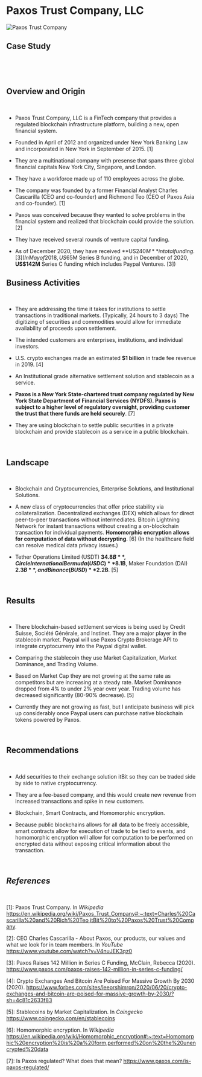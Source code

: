 # Paxos Trust Company, LLC

![Paxos Trust Company](https://www.paxos.com/wp-content/uploads/2019/01/paxos-logo.svg)

## **Case Study**

&nbsp;

&nbsp;

## **Overview and Origin**

&nbsp;

<!-- Name of company? -->
* Paxos Trust Company, LLC is a FinTech company that provides a regulated blockchain infrastructure platform, building a new, open financial system.
&nbsp;
<!-- When was the company incorporated? -->
* Founded in April of 2012 and organized under New York Banking Law and incorporated in New York in September of 2015. [1]

* They are a multinational company with presense that spans three global financial capitals New York City, Singapore, and London.

* They have a workforce made up of 110 employees across the globe.

<!-- Who are the founders of the company? -->
* The company was founded by a former Financial Analyst Charles Cascarilla (CEO and co-founder) and Richmond Teo (CEO of Paxos Asia and co-founder). [1]
&nbsp;
<!-- How did the idea for the company (or project) come about? -->
* Paxos was conceived because they wanted to solve problems in the financial system and realized that blockchain could provide the solution. [2]
&nbsp;
<!-- How is the company funded? -->
* They have received several rounds of venture capital funding.
&nbsp;
<!-- How much funding have they received? -->
*  As of December 2020, they have received **US$240M** in total funding. [3]  (In May of 2018, US$65M Series B funding, and in December of 2020, **US$142M** Series C funding which includes Paypal Ventures. [3])
&nbsp;

## **Business Activities**

&nbsp;

<!-- What specific financial problem is the company or project trying to solve? -->
* They are addressing the time it takes for institutions to settle transactions in traditional markets.  (Typically, 24 hours to 3 days) The digitizing of securities and commodities would allow for immediate availability of proceeds upon settlement.
<!-- Who is the company's intended customer? -->
*  The intended customers are enterprises, institutions, and individual investors.
<!-- Is there any information about the market size of this set of customers? -->
*   U.S. crypto exchanges made an estimated **$1 billion** in trade fee revenue in 2019. [4]
<!-- What solution does this company offer that their competitors do not or cannot offer? -->
*   An Institutional grade alternative settlement solution and stablecoin as a service.
<!-- What is the unfair advantage they utilize? -->
*  **Paxos is a New York State-chartered trust company regulated by New York State Department of Financial Services (NYDFS).  Paxos is subject to a higher level of regulatory oversight, providing customer the trust that there funds are held securely**. [7]
<!-- Which technologies are they currently using, and how are they implementing them? -->
*   They are using blockchain to settle public securities in a private blockchain and provide stablecoin as a service in a public blockchain.  

&nbsp;

## **Landscape**

&nbsp;
<!-- What domain of the financial industry is the company in? -->
* Blockchain and Cryptocurrencies, Enterprise Solutions, and Institutional Solutions.
<!-- What have been the major trends and innovations of this domain over the last 5-10 years? -->
* A new class of cryptocurrencies that offer price stability via collateralization.  Decentralized exchanges (DEX) which allows for direct peer-to-peer transactions without intermediates.  Bitcoin Lightning Network for instant transactions without creating a on-blockchain transaction for individual payments.  **Homomorphic encryption allows for computation of data without decrypting**. [6]  (In the healthcare field can resolve medical data privacy issues.)
<!-- What are the other major companies in this domain? -->
* Tether Operations Limited (USDT) **$34.8B**, Circle International Bermuda (USDC) **$8.1B**, Maker Foundation (DAI) **$2.3B**, and Binance (BUSD) **$2.2B**. [5]

&nbsp;

## **Results**

&nbsp;

<!-- What has been the business impact of this company so far? -->
* There blockchain-based settlement services is being used by Credit Suisse, Société Générale, and Instinet.    They are a major player in the stablecoin market.  Paypal will use Paxos Crypto Brokerage API to integrate cryptocurreny into the Paypal digital wallet.
<!-- What are some of the core metrics that companies in this domain use to measure success? -->
* Comparing the stablecoin they use Market Capitalization, Market Dominance, and Trading Volume.
<!-- How is your company performing, based on these metrics? -->
* Based on Market Cap they are not growing at the same rate as competitors but are increasing at a steady rate.  Market Dominance dropped from 4% to under 2% year over year.  Trading volume has decreased significantly (80-90% decrease). [5]
<!-- How is your company performing relative to competitors in the same domain? -->
* Currently they are not growing as fast, but I anticipate business will pick up considerably once Paypal users can purchase native blockchain tokens powered by Paxos.

&nbsp;

## **Recommendations**

&nbsp;

<!-- If you were to advise the company, what products or services would you suggest they offer? -->
* Add securities to their exchange solution itBit so they can be traded side by side to native cryptocurrency.
<!-- Why do you think that offering this product or service would benefit the company? -->
* They are a fee-based company, and this would create new revenue from increased transactions and spike in new customers.
<!-- What technologies would this additional product or service utilize? -->
* Blockchain, Smart Contracts, and Homomorphic encryption.
<!-- Why are these technologies appropriate for your solution? -->
* Because public blockchains allows for all data to be freely accessible, smart contracts allow for execution of trade to be tied to events, and homomorphic encryption will allow for computation to be performed on encrypted data without exposing critical information about the transaction.

&nbsp;

## *References*

&nbsp;

[1]: Paxos Trust Company. In *Wikipedia* <https://en.wikipedia.org/wiki/Paxos_Trust_Company#:~:text=Charles%20Cascarilla%20and%20Rich%20Teo,itBit%20to%20Paxos%20Trust%20Company>.

[2]: CEO Charles Cascarilla - About Paxos, our products, our values and what we look for in team members.  In *YouTube* <https://www.youtube.com/watch?v=V4nuJEK3qz0>

[3]: Paxos Raises 142 Million in Series C Funding, McClain, Rebecca (2020). <https://www.paxos.com/paxos-raises-142-million-in-series-c-funding/>

[4]: Crypto Exchanges And Bitcoin Are Poised For Massive Growth By 2030 (2020). <https://www.forbes.com/sites/leeorshimron/2020/06/20/crypto-exchanges-and-bitcoin-are-poised-for-massive-growth-by-2030/?sh=4c81c2633f83>

[5]: Stablecoins by Market Capitalization. In *Coingecko* <https://www.coingecko.com/en/stablecoins>

[6]: Homomorphic encryption. In *Wikipedia* <https://en.wikipedia.org/wiki/Homomorphic_encryption#:~:text=Homomorphic%20encryption%20is%20a%20form,performed%20on%20the%20unencrypted%20data>

[7]: Is Paxos regulated?  What does that mean?  <https://www.paxos.com/is-paxos-regulated/>
